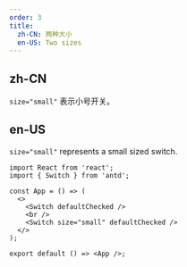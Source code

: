 ```yaml
---
order: 3
title:
  zh-CN: 两种大小
  en-US: Two sizes
---
```


## zh-CN

`size="small"` 表示小号开关。

## en-US

`size="small"` represents a small sized switch.

```tsx
import React from 'react';
import { Switch } from 'antd';

const App = () => (
  <>
    <Switch defaultChecked />
    <br />
    <Switch size="small" defaultChecked />
  </>
);

export default () => <App />;
```
